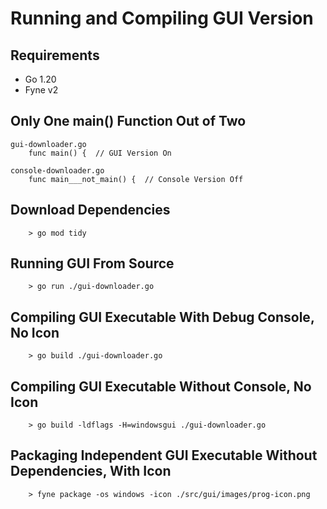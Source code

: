 
# Running and Compiling GUI Version

## Requirements

  - Go 1.20
  - Fyne v2

## Only One main() Function Out of Two
```
gui-downloader.go
    func main() {  // GUI Version On
```
```
console-downloader.go
    func main___not_main() {  // Console Version Off
```
## Download Dependencies
```
    > go mod tidy
```

## Running GUI From Source 
```
    > go run ./gui-downloader.go
```
## Compiling GUI Executable With Debug Console, No Icon
```
    > go build ./gui-downloader.go
```

## Compiling GUI Executable Without Console, No Icon
```
    > go build -ldflags -H=windowsgui ./gui-downloader.go
```

## Packaging Independent GUI Executable Without Dependencies, With Icon
```
    > fyne package -os windows -icon ./src/gui/images/prog-icon.png
```
